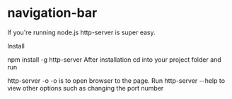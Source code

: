 # navigation-bar

If you're running node.js http-server is super easy.

Install

npm install -g http-server
After installation cd into your project folder and run

http-server -o 
-o is to open browser to the page. Run http-server --help to view other options such as changing the port number
